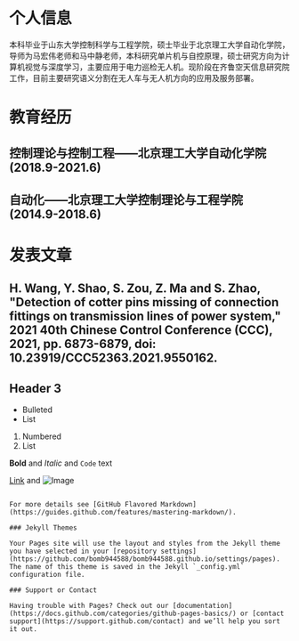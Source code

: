 # 个人信息
本科毕业于山东大学控制科学与工程学院，硕士毕业于北京理工大学自动化学院，导师为马宏伟老师和马中静老师，本科研究单片机与自控原理，硕士研究方向为计算机视觉与深度学习，主要应用于电力巡检无人机。现阶段在齐鲁空天信息研究院工作，目前主要研究语义分割在无人车与无人机方向的应用及服务部署。

# 教育经历

## 控制理论与控制工程——北京理工大学自动化学院(2018.9-2021.6)
## 自动化——北京理工大学控制理论与工程学院(2014.9-2018.6)

# 发表文章

## H. Wang, Y. Shao, S. Zou, Z. Ma and S. Zhao, "Detection of cotter pins missing of connection fittings on transmission lines of power system," 2021 40th Chinese Control Conference (CCC), 2021, pp. 6873-6879, doi: 10.23919/CCC52363.2021.9550162.
## Header 3

- Bulleted
- List

1. Numbered
2. List

**Bold** and _Italic_ and `Code` text

[Link](url) and ![Image](src)
```

For more details see [GitHub Flavored Markdown](https://guides.github.com/features/mastering-markdown/).

### Jekyll Themes

Your Pages site will use the layout and styles from the Jekyll theme you have selected in your [repository settings](https://github.com/bomb944588/bomb944588.github.io/settings/pages). The name of this theme is saved in the Jekyll `_config.yml` configuration file.

### Support or Contact

Having trouble with Pages? Check out our [documentation](https://docs.github.com/categories/github-pages-basics/) or [contact support](https://support.github.com/contact) and we’ll help you sort it out.
